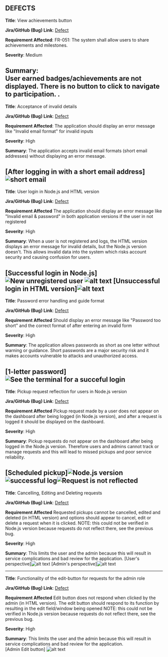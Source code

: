 
## DEFECTS 
**Title**: View achievements button

**Jira/GitHub (Bug) Link**: [Defect](https://adamsapeh35.atlassian.net/browse/SCRUM-81)

**Requirement Affected**: FR-051: The system shall allow users to share achievements and milestones.

**Severity**: Medium

**Summary**:  
 User earned badges/achievements are not displayed. There is no button to click to navigate to participation.
 .
--------------------------------------------

**Title**: Acceptance of invalid details

**Jira/GitHub (Bug) Link**: [Defect](https://github.com/bjeptum/CleanCity_OG_Testers/issues/2)

**Requirement Affected**: The application should display an error message like "Invalid email format" for invalid inputs

**Severity**: High

**Summary**:  The application accepts invalid email formats (short email addresses) without displaying an error message.

[After logging in with a short email address]![short email](<Screenshot 2025-07-14 205313.png>)
--------------------------------------------

**Title**: User login in Node.js and HTML version

**Jira/GitHub (Bug) Link**: [Defect](https://github.com/bjeptum/CleanCity_OG_Testers/issues/3)

**Requirement Affected** The application should display an error message like "Invalid email & password" in both application versions if the user in not registered

**Severity**: High

**Summary**:  When a user is not registered and logs, the HTML version displays an error message for invalid details, but the Node.js version doesn't. This allows invalid data into the system which risks account security and causing confusion for users.
 
 [Successful login in Node.js]![New unregistered user](<Screenshot 2025-07-16 110059.png>) ![alt text](<Screenshot 2025-07-16 110127.png>)
 [Unsuccessful login in HTML version]![alt text](<Screenshot 2025-07-16 113147.png>)
 --------------------------------------------

**Title**: Password error handling and guide format

**Jira/GitHub (Bug) Link**: [Defect](https://github.com/bjeptum/CleanCity_OG_Testers/issues/4)

**Requirement Affected** Should display an error message like "Password too short" and the correct format of after entering an invalid form

**Severity**: High

**Summary**:  The application allows passwords as short as one letter without warning or guidance. Short passwords are a major security risk and it makes accounts vulnerable to attacks and unauthorized access.

[1-letter password]![See the terminal for a succeful login](<Screenshot 2025-07-14 025106.png>)
 --------------------------------------------

**Title**: Pickup request reflection for users in Node.js version

**Jira/GitHub (Bug) Link**: [Defect](https://github.com/bjeptum/CleanCity_OG_Testers/issues/6)

**Requirement Affected** Pickup request made by a user does not appear on the dashboard after being logged (in Node.js version), and after a request is logged it should be displayed on the dashboard.

**Severity**: High

**Summary**:  Pickup requests do not appear on the dashboard after being logged in the Node.js version. Therefore users and admins cannot track or manage requests and this will lead to missed pickups and poor service reliability.

[Scheduled pickup]![Node.js version](<Screenshot 2025-07-16 112459.png>)![successful log](<Screenshot 2025-07-16 112518.png>)![Request is not reflected](<Screenshot 2025-07-16 112542-1.png>)
 --------------------------------------------

**Title**: Cancelling, Editing and Deleting requests

**Jira/GitHub (Bug) Link**: [Defect](https://github.com/bjeptum/CleanCity_OG_Testers/issues/7)

**Requirement Affected** Requested pickups cannot be cancelled, edited and deleted (in HTML version) and options should appear to cancel, edit or delete a request when it is clicked.
NOTE: this could not be verified in Node.js version because requests do not reflect there, see the previous bug.

**Severity**: High

**Summary**:  This limits the user and the admin because this will result in service complications and bad review for the application. 
[User's perspective]![alt text](<Screenshot 2025-07-16 113431.png>) [Admin's perspective]![alt text](<Screenshot 2025-07-16 122344.png>)

 --------------------------------------------

**Title**: Functionality of the edit-button for requests for the admin role

**Jira/GitHub (Bug) Link**: [Defect](https://github.com/bjeptum/CleanCity_OG_Testers/issues/8)

**Requirement Affected** Edit button does not respond when clicked by the admin (in HTML version). The edit button should respond to its function by resulting in the edit field/window being opened
NOTE: this could not be verified in Node.js version because requests do not reflect there, see the previous bug.

**Severity**: High

**Summary**:  This limits the user and the admin because this will result in service complications and bad review for the application.  
[Admin Edit button] ![alt text](<Screenshot 2025-07-16 122344-1.png>)

